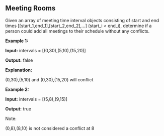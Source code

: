 ## Meeting Rooms

Given an array of meeting time interval objects consisting of start and end times [[start_1,end_1],[start_2,end_2],...] (start_i < end_i), determine if a person could add all meetings to their schedule without any conflicts.

**Example 1:**

**Input:** intervals = [(0,30),(5,10),(15,20)]

**Output:** false

**Explanation:**

(0,30),(5,10) and (0,30),(15,20) will conflict

**Example 2:**

**Input:** intervals = [(5,8),(9,15)]

**Output:** true

Note:

(0,8),(8,10) is not considered a conflict at 8
